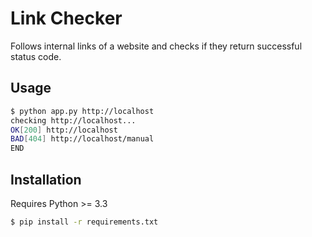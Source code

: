 # Link Checker

Follows internal links of a website and checks if they return successful status code.

## Usage

```sh
$ python app.py http://localhost
checking http://localhost...
OK[200] http://localhost
BAD[404] http://localhost/manual
END
```

## Installation

Requires Python >= 3.3

```sh
$ pip install -r requirements.txt
```
